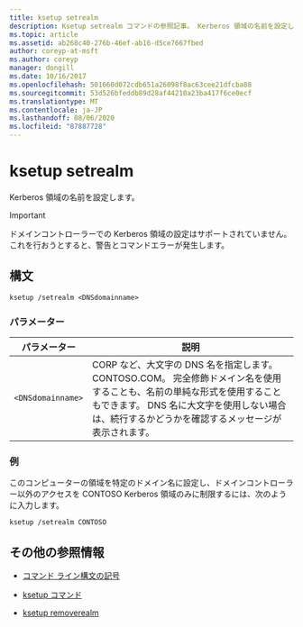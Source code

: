 ```yaml
---
title: ksetup setrealm
description: Ksetup setrealm コマンドの参照記事。 Kerberos 領域の名前を設定します。
ms.topic: article
ms.assetid: ab268c40-276b-46ef-ab16-d5ce7667fbed
author: coreyp-at-msft
ms.author: coreyp
manager: dongill
ms.date: 10/16/2017
ms.openlocfilehash: 501660d072cdb651a26098f8ac63cee21dfcba88
ms.sourcegitcommit: 53d526bfeddb89d28af44210a23ba417f6ce0ecf
ms.translationtype: MT
ms.contentlocale: ja-JP
ms.lasthandoff: 08/06/2020
ms.locfileid: "87887728"
---
```

# <a name="ksetup-setrealm"></a>ksetup setrealm

Kerberos 領域の名前を設定します。

> [!IMPORTANT]
> ドメインコントローラーでの Kerberos 領域の設定はサポートされていません。 これを行おうとすると、警告とコマンドエラーが発生します。

## <a name="syntax"></a>構文

```
ksetup /setrealm <DNSdomainname>
```

### <a name="parameters"></a>パラメーター

| パラメーター | 説明 |
| --------- | ----------- |
| `<DNSdomainname>` | CORP など、大文字の DNS 名を指定します。CONTOSO.COM。 完全修飾ドメイン名を使用することも、名前の単純な形式を使用することもできます。 DNS 名に大文字を使用しない場合は、続行するかどうかを確認するメッセージが表示されます。 |

### <a name="examples"></a>例

このコンピューターの領域を特定のドメイン名に設定し、ドメインコントローラー以外のアクセスを CONTOSO Kerberos 領域のみに制限するには、次のように入力します。

```
ksetup /setrealm CONTOSO
```

## <a name="additional-references"></a>その他の参照情報

- [コマンド ライン構文の記号](command-line-syntax-key.md)

- [ksetup コマンド](ksetup.md)

- [ksetup removerealm](ksetup-removerealm.md)
